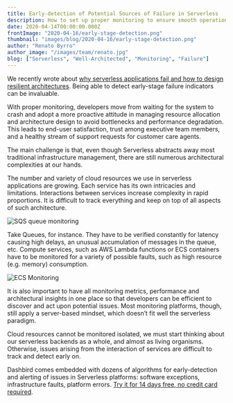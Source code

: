 ```yaml
---
title: Early-detection of Potential Sources of Failure in Serverless
description: How to set up proper monitoring to ensure smooth operations and quality for applications running in production
date: 2020-04-14T00:00:00.000Z
frontImage: "2020-04-16/early-stage-detection.png"
thumbnail: "images/blog/2020-04-16/early-stage-detection.png"
author: "Renato Byrro"
author_image: "/images/team/renato.jpg"
blog: ["Serverless", "Well-Architected", "Monitoring", "Failure"]
---
```


We recently wrote about [why serverless applications fail and how to design resilient architectures](https://dashbird.io/blog/why-serverless-apps-fail-and-how-to-design-resilient-architectures/). Being able to detect early-stage failure indicators can be invaluable.

With proper monitoring, developers move from waiting for the system to crash and adopt a more proactive attitude in managing resource allocation and architecture design to avoid bottlenecks and performance degradation. This leads to end-user satisfaction, trust among executive team members, and a healthy stream of support requests for customer care agents.

The main challenge is that, even though Serverless abstracts away most traditional infrastructure management, there are still numerous architectural complexities at our hands.

The number and variety of cloud resources we use in serverless applications are growing. Each service has its own intricacies and limitations. Interactions between services increase complexity in rapid proportions. It is difficult to track everything and keep on top of all aspects of such architecture.

![SQS queue monitoring](/images/blog/2020-04-16/early-detection-failure-queue-delay-insights.png "SQS queue monitoring")


Take Queues, for instance. They have to be verified constantly for latency causing high delays, an unusual accumulation of messages in the queue, etc. Compute services, such as AWS Lambda functions or ECS containers have to be monitored for a variety of possible faults, such as high resource (e.g. memory) consumption.

![ECS Monitoring](/images/blog/2020-04-16/early-detection-failure-ecs-high-memory-insights.png "ECS Monitoring")


It is also important to have all monitoring metrics, performance and architectural insights in one place so that developers can be efficient to discover and act upon potential issues. Most monitoring platforms, though, still apply a server-based mindset, which doesn’t fit well the serverless paradigm.

Cloud resources cannot be monitored isolated, we must start thinking about our serverless backends as a whole, and almost as living organisms. Otherwise, issues arising from the interaction of services are difficult to track and detect early on.

Dashbird comes embedded with dozens of algorithms for early-detection and alerting of issues in Serverless platforms: software exceptions, infrastructure faults, platform errors. [Try it for 14 days free, no credit card required](https://dashbird.io/#register).

